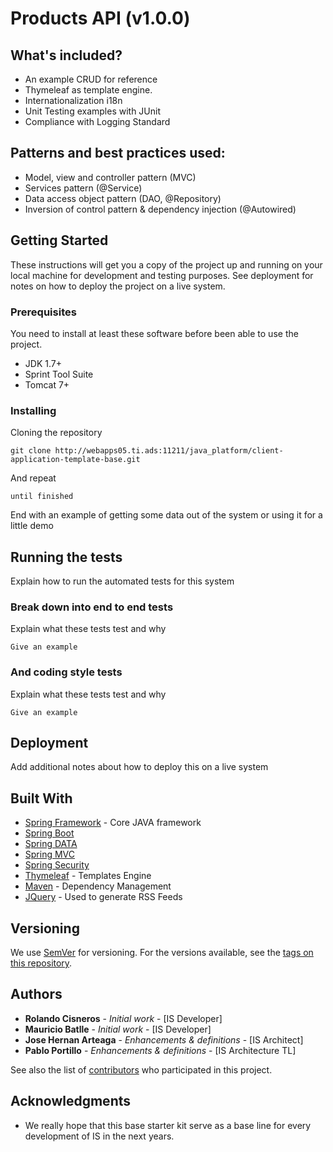 # Products API (v1.0.0)



## What's included?

* An example CRUD for reference
* Thymeleaf as template engine.
* Internationalization i18n
* Unit Testing examples with JUnit
* Compliance with Logging Standard   

## Patterns and best practices used:

* Model, view and controller pattern (MVC)
* Services pattern (@Service)
* Data access object pattern (DAO, @Repository)
* Inversion of control pattern & dependency injection (@Autowired)

## Getting Started

These instructions will get you a copy of the project up and running on your local machine for development and testing purposes. See deployment for notes on how to deploy the project on a live system.

### Prerequisites

You need to install at least these software before been able to use the project.

* JDK 1.7+
* Sprint Tool Suite
* Tomcat 7+

### Installing

Cloning the repository

```
git clone http://webapps05.ti.ads:11211/java_platform/client-application-template-base.git
```

And repeat

```
until finished
```

End with an example of getting some data out of the system or using it for a little demo

## Running the tests

Explain how to run the automated tests for this system

### Break down into end to end tests

Explain what these tests test and why

```
Give an example
```

### And coding style tests

Explain what these tests test and why

```
Give an example
```

## Deployment

Add additional notes about how to deploy this on a live system

## Built With

* [Spring Framework](https://spring.io/) - Core JAVA framework
* [Spring Boot](https://spring.io/projects/spring-boot)
* [Spring DATA](https://spring.io/projects/spring-data)
* [Spring MVC](https://docs.spring.io/spring/docs/current/spring-framework-reference/web.html) 
* [Spring Security](https://spring.io/projects/spring-security)
* [Thymeleaf](https://www.thymeleaf.org/) - Templates Engine
* [Maven](https://maven.apache.org/) - Dependency Management
* [JQuery](https://jquery.com/) - Used to generate RSS Feeds

## Versioning

We use [SemVer](http://semver.org/) for versioning. For the versions available, see the [tags on this repository](https://github.com/your/project/tags). 

## Authors

* **Rolando Cisneros** - *Initial work* - [IS Developer]
* **Mauricio Batlle** - *Initial work* - [IS Developer]
* **Jose Hernan Arteaga** - *Enhancements & definitions* - [IS Architect]
* **Pablo Portillo** - *Enhancements & definitions* - [IS Architecture TL]

See also the list of [contributors](http://webapps05.ti.ads:11211/java_platform/client-application-template-base/graphs/dev) who participated in this project.

## Acknowledgments

* We really hope that this base starter kit serve as a base line for every development of IS in the next years.
